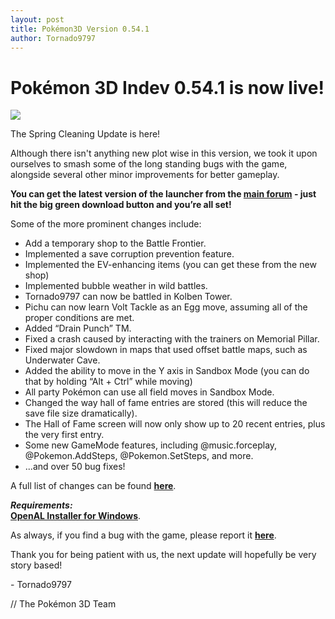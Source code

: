 ```yaml
---
layout: post
title: Pokémon3D Version 0.54.1
author: Tornado9797
---
```

  
# Pokémon 3D Indev 0.54.1 is now live!
![](https://lh6.googleusercontent.com/D8EjUbfh2KGTF5435fIK--H6_neddoEEG8EtxJWbtvjfiAw9aVZpVUwbq82TNuNsqcqjJUZx6o-1AhxZ66EgEE1HA0tcdHmKAQbmZGy2y3DgUpFnjAncK4eO1OaaFyt2quCJrk_x)
   
The Spring Cleaning Update is here!  
  
Although there isn't anything new plot wise in this version, we took it upon ourselves to smash some of the long standing bugs with the game, alongside several other minor improvements for better gameplay.  
   
**You can get the latest version of the launcher from the [main forum](http://pokemon3d.net/forum/news/) - just hit the big green download button and you’re all set!**  
   
Some of the more prominent changes include:  
  
* Add a temporary shop to the Battle Frontier.
* Implemented a save corruption prevention feature.
* Implemented the EV-enhancing items (you can get these from the new shop)
* Implemented bubble weather in wild battles.
* Tornado9797 can now be battled in Kolben Tower.
* Pichu can now learn Volt Tackle as an Egg move, assuming all of the proper conditions are met.
* Added “Drain Punch” TM.
* Fixed a crash caused by interacting with the trainers on Memorial Pillar.
* Fixed major slowdown in maps that used offset battle maps, such as Underwater Cave.
* Added the ability to move in the Y axis in Sandbox Mode (you can do that by holding “Alt + Ctrl” while moving)
* All party Pokémon can use all field moves in Sandbox Mode.
* Changed the way hall of fame entries are stored (this will reduce the save file size dramatically).
* The Hall of Fame screen will now only show up to 20 recent entries, plus the very first entry.
* Some new GameMode features, including @music.forceplay, @Pokemon.AddSteps, @Pokemon.SetSteps, and more.
* ...and over 50 bug fixes!
  
A full list of changes can be found **[here](https://github.com/P3D-Legacy/P3D-Legacy/releases)**.
   
***Requirements:***  
**[OpenAL Installer for Windows](https://www.openal.org)**.
 
As always, if you find a bug with the game, please report it **[here](http://pokemon3d.net/forum/forums/6/)**.
 
Thank you for being patient with us, the next update will hopefully be very story based!
 
\- Tornado9797  
   
// The Pokémon 3D Team  
